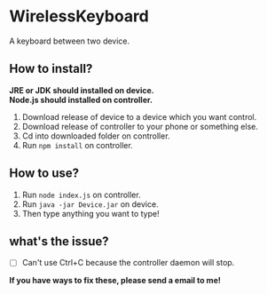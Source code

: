 # WirelessKeyboard
A keyboard between two device. 

## How to install?
**JRE or JDK should installed on device.**  
**Node.js should installed on controller.**
1. Download release of device to a device which you want control.
2. Download release of controller to your phone or something else.
3. Cd into downloaded folder on controller.
4. Run `npm install` on controller.

## How to use?
1. Run `node index.js` on controller.
2. Run `java -jar Device.jar` on device.
3. Then type anything you want to type!

## what's the issue?
- [ ] Can't use Ctrl+C because the controller daemon will stop. 

**If you have ways to fix these, please send a email to me!**
